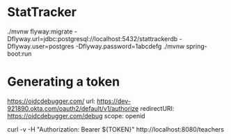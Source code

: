 # StatTracker

./mvnw flyway:migrate -Dflyway.url=jdbc:postgresql://localhost:5432/stattrackerdb -Dflyway.user=postgres -Dflyway.password=1abcdefg
./mvnw spring-boot:run

# Generating a token
https://oidcdebugger.com/
url: https://dev-921890.okta.com/oauth2/default/v1/authorize
redirectURI: https://oidcdebugger.com/debug
scope: openid

curl -v -H "Authorization: Bearer ${TOKEN}" http://localhost:8080/teachers